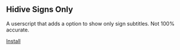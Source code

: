 ## Hidive Signs Only
A userscript that adds a option to show only sign subtitles. Not 100% accurate.

[Install](https://github.com/ToadKing/hidive-userscripts/raw/main/hidive-signsonly.user.js)

